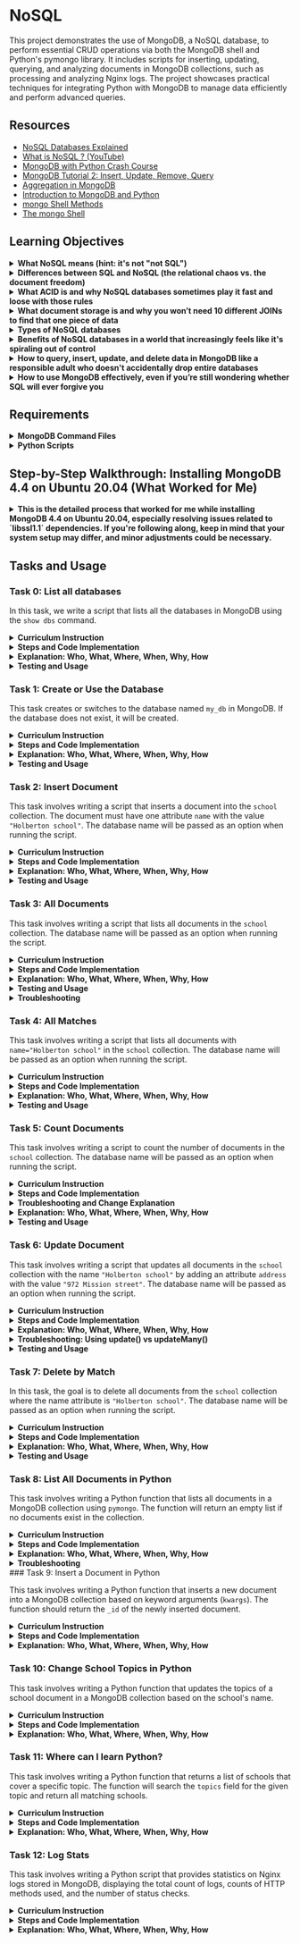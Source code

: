 # NoSQL

This project demonstrates the use of MongoDB, a NoSQL database, to perform essential CRUD operations via both the MongoDB shell and Python's pymongo library. It includes scripts for inserting, updating, querying, and analyzing documents in MongoDB collections, such as processing and analyzing Nginx logs. The project showcases practical techniques for integrating Python with MongoDB to manage data efficiently and perform advanced queries.

## Resources

- [NoSQL Databases Explained](https://riak.com/resources/nosql-databases/)
- [What is NoSQL ? (YouTube)](https://www.youtube.com/watch?v=qUV2j3XBRHc)
- [MongoDB with Python Crash Course](https://www.youtube.com/watch?v=E-1xI85Zog8)
- [MongoDB Tutorial 2: Insert, Update, Remove, Query](https://www.youtube.com/watch?v=CB9G5Dvv-EE)
- [Aggregation in MongoDB](https://www.mongodb.com/docs/manual/aggregation/)
- [Introduction to MongoDB and Python](https://realpython.com/introduction-to-mongodb-and-python/)
- [mongo Shell Methods](https://www.mongodb.com/docs/manual/reference/method/)
- [The mongo Shell](https://www.mongodb.com/docs/mongodb-shell/)



## Learning Objectives

<details>
  <summary><strong>What NoSQL means (hint: it's not "not SQL")</strong></summary>

NoSQL stands for "Not Only SQL" and refers to a type of database that is designed to handle large volumes of structured, semi-structured, or unstructured data. Unlike SQL databases that rely on fixed schemas and relational tables, NoSQL databases offer flexibility by using various data models such as document, key-value, graph, and column-based storage. 

**Relevant Tasks**: 
- **Task 0**: The use of MongoDB as a NoSQL database is introduced, showcasing flexibility in storing unstructured data without needing a predefined schema.
</details>



<details>
  <summary><strong>Differences between SQL and NoSQL (the relational chaos vs. the document freedom)</strong></summary>

SQL databases are relational, structured, and use tables with fixed schemas, where JOIN operations are often necessary to retrieve related data across tables. NoSQL databases like MongoDB offer document storage, where data is stored in a more flexible JSON-like format (BSON in MongoDB), making it easier to store and retrieve nested or complex data structures.

**Relevant Tasks**: 
- **Task 3**: Demonstrates querying documents in MongoDB without complex JOIN operations.
- **Task 9**: Shows how a document is inserted into a NoSQL database without predefined schemas, exemplifying document freedom.
</details>



<details>
  <summary><strong>What ACID is and why NoSQL databases sometimes play it fast and loose with those rules</strong></summary>

ACID (Atomicity, Consistency, Isolation, Durability) is a set of properties for reliable database transactions. While SQL databases strictly adhere to ACID, NoSQL databases like MongoDB sometimes trade off certain ACID guarantees (e.g., consistency for availability and partition tolerance in distributed environments) to optimize performance and scalability.

**Relevant Tasks**: 
- **Task 6**: The update operation shows MongoDB’s handling of atomicity and consistency within document-level updates.
- **Task 10**: Involves updating multiple documents, hinting at the trade-offs between consistency and performance in distributed systems.
</details>



<details>
  <summary><strong>What document storage is and why you won’t need 10 different JOINs to find that one piece of data</strong></summary>

Document storage, as seen in MongoDB, allows entire data structures (documents) to be stored in a single collection. This avoids the need for complex JOIN operations that are required in relational databases to gather related information from different tables.

**Relevant Tasks**:
- **Task 4**: Retrieving documents based on a specific field (name), highlighting the ease of document retrieval.
- **Task 7**: Deleting documents based on a condition showcases document-level operations without relying on relational table links.
</details>



<details>
  <summary><strong>Types of NoSQL databases</strong></summary>

There are four primary types of NoSQL databases: 
1. Document databases (e.g., MongoDB)
2. Key-value stores
3. Column-family stores
4. Graph databases

**Relevant Tasks**:
- **Task 0**: Focuses on MongoDB, a document-based NoSQL database.
- **Task 9**: Involves inserting documents into MongoDB, showing the functionality of document stores.
</details>



<details>
  <summary><strong>Benefits of NoSQL databases in a world that increasingly feels like it's spiraling out of control</strong></summary>

NoSQL databases offer flexibility, scalability, and the ability to handle large volumes of unstructured or semi-structured data, making them suitable for modern applications with dynamic and rapidly changing data requirements. They are optimized for horizontal scaling, fault tolerance, and performance in distributed environments.

**Relevant Tasks**:
- **Task 12**: Shows how MongoDB is used to store and analyze large-scale log data, demonstrating its scalability and efficiency.
</details>



<details>
  <summary><strong>How to query, insert, update, and delete data in MongoDB like a responsible adult who doesn't accidentally drop entire databases</strong></summary>

MongoDB allows easy CRUD operations (Create, Read, Update, Delete) on documents in collections, with commands designed to be intuitive yet powerful.

**Relevant Tasks**:
- **Task 1**: Demonstrates creating or using a database.
- **Task 2**: Involves inserting a new document.
- **Task 4**: Involves querying specific documents.
- **Task 6**: Shows how to update documents.
- **Task 7**: Covers deletion of documents.
</details>



<details>
  <summary><strong>How to use MongoDB effectively, even if you’re still wondering whether SQL will ever forgive you</strong></summary>

MongoDB is effective for use cases where structured, unstructured, or semi-structured data must be managed at scale with flexibility. By avoiding rigid schemas and complex JOINs, it allows for rapid development, efficient scaling, and ease of integration with modern applications.

**Relevant Tasks**:
- **Task 0-12**: Cover various MongoDB operations like inserting, updating, deleting, and querying data, as well as handling large datasets like logs (Task 12).
</details>


## Requirements

 <details>
<summary> <strong>MongoDB Command Files</strong></summary>

- Files must be interpreted/compiled on Ubuntu 20.04 LTS using MongoDB (version 4.4).
- Each file should end with a new line (yes, really).
- The first line of every file must be a comment (`// my comment`).
- A `README.md` file, like this one, is mandatory (you’ve come to the right place!).
- The length of files will be tested using `wc`.
</details>

<details>
<summary> <strong>Python Scripts</strong></summary>

- Files will be interpreted/compiled on Ubuntu 20.04 LTS using Python 3.9 and PyMongo 4.8.0.
- Each file should end with a new line.
- The first line must be `#!/usr/bin/env python3` (so the interpreter knows what’s up).
- Follow `pycodestyle` (version 2.5.*) like a sacred text.
- All functions and modules must be documented.
- Make sure your code doesn’t execute when imported (that’s what `if __name__ == "__main__":` is for).
  </details>

## Step-by-Step Walkthrough: Installing MongoDB 4.4 on Ubuntu 20.04 (What Worked for Me)
<details>
<summary> <strong>This is the detailed process that worked for me while installing MongoDB 4.4 on Ubuntu 20.04, especially resolving issues related to `libssl1.1` dependencies. If you're following along, keep in mind that your system setup may differ, and minor adjustments could be necessary.</strong></summary>

### 1. Install Prerequisites
MongoDB requires `gnupg` and `curl` to manage keys and repositories. Run the following commands to ensure these are installed:

```bash
sudo apt-get install gnupg curl
```

### 2. Import MongoDB Public GPG Key
To verify the MongoDB packages, I imported the public GPG key using the command below:

```bash
curl -fsSL https://www.mongodb.org/static/pgp/server-4.4.asc | sudo gpg -o /usr/share/keyrings/mongodb-server-4.4.gpg --dearmor
```

### 3. Create the MongoDB Source List
Next, I created a MongoDB source list to add the repository for Ubuntu 20.04:

```bash
echo "deb [ arch=amd64,arm64 signed-by=/usr/share/keyrings/mongodb-server-4.4.gpg ] https://repo.mongodb.org/apt/ubuntu focal/mongodb-org/4.4 multiverse" | sudo tee /etc/apt/sources.list.d/mongodb-org-4.4.list
```

### 4. Reload Local Package Database
I refreshed the package manager to recognize the newly added MongoDB repository:

```bash
sudo apt-get update
```

### 5. Install `libssl1.1`
MongoDB 4.4 depends on `libssl1.1`, which is no longer in the default repositories. Here's how I manually installed `libssl1.1`:

```bash
wget http://archive.ubuntu.com/ubuntu/pool/main/o/openssl/libssl1.1_1.1.1f-1ubuntu2_amd64.deb
sudo dpkg -i libssl1.1_1.1.1f-1ubuntu2_amd64.deb
```

### 6. Install MongoDB
Once `libssl1.1` was installed, I proceeded to install MongoDB:

```bash
sudo apt-get install -y mongodb-org
```

### 7. Start MongoDB
After installation, I started MongoDB by running:

```bash
sudo systemctl start mongod
```

### 8. Enable MongoDB to Start on Boot
To ensure MongoDB starts automatically after a reboot, I enabled it with:

```bash
sudo systemctl enable mongod
```

### 9. Verify MongoDB Installation
Finally, I verified that MongoDB was working by running the MongoDB shell:

```bash
mongo
```

This opened the MongoDB shell, confirming the installation was successful.
</details>


## Tasks and Usage

### Task 0: List all databases

In this task, we write a script that lists all the databases in MongoDB using the `show dbs` command.

<details>
  <summary><strong>Curriculum Instruction</strong></summary>

- Write a script that lists all databases in MongoDB.

**Example Output**:
```bash
MongoDB shell version v3.6.3
connecting to: mongodb://127.0.0.1:27017
admin        0.000GB
config       0.000GB
local        0.000GB
logs         0.005GB
bye
```

</details>


<details>
  <summary><strong>Steps and Code Implementation</strong></summary>

1. **Create the Script**:  
   Inside the `NoSQL` directory, create a new file `0-list_databases` with the following code:

   ```bash
   // Script to list all databases in MongoDB
   show dbs
   ```

2. **Running the Script**:  
   Run the script by executing the following command:

   ```bash
   mongo < 0-list_databases
   ```

3. **Expected Output**:  
   After running the script, MongoDB will return a list of all available databases along with their sizes:

   ```bash
   MongoDB shell version v4.4.29
   connecting to: mongodb://127.0.0.1:27017
   admin        0.000GB
   config       0.000GB
   local        0.000GB
   logs         0.005GB
   bye
   ```

</details>


<details>
  <summary><strong>Explanation: Who, What, Where, When, Why, How</strong></summary>

- **What**: This task involves writing a MongoDB shell script to list all databases available on the MongoDB server.
- **Where**: The script is executed within the MongoDB shell via the terminal.
- **Why**: It helps the user get a quick overview of all available databases and their sizes.
- **How**: We use the `show dbs` command in MongoDB to list databases.
- **Who**: Anyone connected to the MongoDB server can run this script.
- **When**: This script can be executed anytime MongoDB is running and connected.

</details>



<details>
  <summary><strong>Testing and Usage</strong></summary>

1. **Ensure MongoDB is Running**:  
   Before running the script, make sure the MongoDB service is running:
   
   ```bash
   sudo systemctl start mongod
   ```

2. **Run the Script**:  
   Run the script using:
   
   ```bash
   mongo < 0-list_databases
   ```

3. **Check the Output**:  
   The script will output all databases and their sizes.

</details>

### Task 1: Create or Use the Database

This task creates or switches to the database named `my_db` in MongoDB. If the database does not exist, it will be created.


<details>
  <summary><strong>Curriculum Instruction</strong></summary>

- Write a script that creates or uses the database my_db:
**Example Output**:
```bash
MongoDB shell version v3.6.3
connecting to: mongodb://127.0.0.1:27017
switched to db my_db
bye
```

</details>


<details>
  <summary><strong>Steps and Code Implementation</strong></summary>

1. **Create the Script**:  
   In the `NoSQL` directory, create the file `1-use_or_create_database` with the following content:

   ```bash
   // Script to create or use the database my_db
   use my_db
   ```

2. **Run the Script**:  
   Run the script with the following command:

   ```bash
   mongo < 1-use_or_create_database
   ```

3. **Expected Output**:  
   MongoDB will either switch to the `my_db` database or create it if it doesn't exist:

   ```bash
   MongoDB shell version v4.4.29
   connecting to: mongodb://127.0.0.1:27017
   switched to db my_db
   bye
   ```

</details>


<details>
  <summary><strong>Explanation: Who, What, Where, When, Why, How</strong></summary>

- **What**: The task involves creating or switching to the database `my_db`.
- **Where**: It’s executed within the MongoDB shell.
- **Why**: The `use` command allows you to create or switch to a specific database, and if the database doesn’t exist, MongoDB creates it automatically.
- **How**: By running `use my_db`, MongoDB either switches to the database or creates it if it's not present.
- **Who**: Any user with access to the MongoDB instance can run this script.
- **When**: This script is used whenever the database `my_db` is needed or if you want to create it.

</details>


<details>
  <summary><strong>Testing and Usage</strong></summary>

1. **Ensure MongoDB is Running**:  
   Ensure MongoDB is running before executing the script:
   
   ```bash
   sudo systemctl start mongod
   ```

2. **Run the Script**:  
   Run the script using:
   
   ```bash
   mongo < 1-use_or_create_database
   ```

3. **Check the Output**:  
   MongoDB will switch to `my_db` or create it if it doesn’t exist.

</details>


### Task 2: Insert Document

This task involves writing a script that inserts a document into the `school` collection. The document must have one attribute `name` with the value `"Holberton school"`. The database name will be passed as an option when running the script.


<details>
  <summary><strong>Curriculum Instruction</strong></summary>

- Write a script that inserts a document into the collection `school`.
- The document must contain an attribute `name` with the value `"Holberton school"`.
- The database name will be passed as an option to the MongoDB command.

**Example Output**:
```bash
MongoDB shell version v3.6.3
connecting to: mongodb://127.0.0.1:27017/my_db
WriteResult({ "nInserted" : 1 })
bye
```

</details>


<details>
  <summary><strong>Steps and Code Implementation</strong></summary>

1. **Create the Script**:  
   Inside the `NoSQL` directory, create a new file `2-insert` with the following content:

   ```bash
   // Script to insert a document into the collection "school"
   db.school.insert({
       name: "Holberton school"
   })
   ```

2. **Run the Script**:  
   To execute the script and insert the document into the `school` collection, run:

   ```bash
   mongo my_db < 2-insert
   ```

3. **Expected Output**:  
   You should see the following output confirming the insertion of the document:

   ```bash
   MongoDB shell version v4.4.29
   connecting to: mongodb://127.0.0.1:27017/my_db
   WriteResult({ "nInserted" : 1 })
   bye
   ```

</details>


<details>
  <summary><strong>Explanation: Who, What, Where, When, Why, How</strong></summary>

- **What**: This task involves inserting a document into the `school` collection with an attribute `name` set to `"Holberton school"`.
- **Where**: The script is executed in the MongoDB shell via the terminal.
- **Why**: Inserting a document into a collection is a fundamental operation in MongoDB to store data.
- **How**: The `db.school.insert()` command inserts a document into the `school` collection. If the collection does not exist, MongoDB creates it.
- **Who**: Any user with access to the MongoDB server can run this script.
- **When**: This script can be executed anytime MongoDB is running and connected to the local server.

</details>


<details>
  <summary><strong>Testing and Usage</strong></summary>

1. **Ensure MongoDB is Running**:  
   Make sure MongoDB is running by checking the service status or starting it with:
   
   ```bash
   sudo systemctl start mongod
   ```

2. **Run the Script**:  
   Run the script using:
   
   ```bash
   mongo my_db < 2-insert
   ```

3. **Verify the Insertion**:  
   To verify the insertion, you can run the following command in the MongoDB shell to see if the document was inserted:
   
   ```bash
   mongo my_db
   db.school.find()
   ```

</details>

### Task 3: All Documents

This task involves writing a script that lists all documents in the `school` collection. The database name will be passed as an option when running the script.

<details>
  <summary><strong>Curriculum Instruction</strong></summary>

- Write a script that lists all documents in the `school` collection.
- The database name will be passed as an option to the MongoDB command.

**Example Output**:
```bash
MongoDB shell version v3.6.3
connecting to: mongodb://127.0.0.1:27017/my_db
{ "_id" : ObjectId("5a8fad532b69437b63252406"), "name" : "Holberton school" }
bye
```

</details>

<details>
  <summary><strong>Steps and Code Implementation</strong></summary>

1. **Create the Script**:  
   Inside the `NoSQL` directory, create a new file `3-all` with the following content:

   ```bash
   // Script to list all documents in the collection "school"
   db.school.find().pretty()
   ```

2. **Run the Script**:  
   To execute the script and list all documents in the `school` collection, run:

   ```bash
   mongo my_db < 3-all
   ```

3. **Expected Output**:  
   You should see the following output showing all documents in the `school` collection:

   ```bash
   MongoDB shell version v4.4.29
   connecting to: mongodb://127.0.0.1:27017/my_db
   { "_id" : ObjectId("66fc82c5704aecaa129d2b2e"), "name" : "Holberton school" }
   { "_id" : ObjectId("66fc89283a5f1925aeab1436"), "name" : "Holberton school" }
   bye
   ```

</details>

<details>
  <summary><strong>Explanation: Who, What, Where, When, Why, How</strong></summary>

- **What**: This task involves listing all documents from the `school` collection using a script.
- **Where**: The script is executed in the MongoDB shell via the terminal.
- **Why**: Listing documents from a collection is a common query operation in MongoDB to view stored data.
- **How**: The `db.school.find().pretty()` command lists all documents in the `school` collection in a formatted output for readability.
- **Who**: Any user with access to the MongoDB server can run this script.
- **When**: This script can be executed anytime MongoDB is running and connected to the local server.

</details>

<details>
  <summary><strong>Testing and Usage</strong></summary>

1. **Ensure MongoDB is Running**:  
   Make sure MongoDB is running by checking the service status or starting it with:
   
   ```bash
   sudo systemctl start mongod
   ```

2. **Run the Script**:  
   Run the script using:
   
   ```bash
   mongo my_db < 3-all
   ```

3. **Verify the Output**:  
   To verify that all documents in the `school` collection were retrieved, you can also run the following command in the MongoDB shell:

   ```bash
   mongo my_db
   db.school.find().pretty()
   ```

</details>

<details>
  <summary><strong>Troubleshooting</strong></summary>

- **Duplicate Documents**:  
   If multiple documents with the same data are found (e.g., multiple `"Holberton school"` entries), you may want to delete one of them. Use the following command:
   
   ```bash
   db.school.deleteOne({ _id: ObjectId("66fc82c5704aecaa129d2b2e") })
   ```

- **Deleting Extra Entries**:  
   After deleting the duplicate entries, use the `find()` method again to confirm that only the correct documents remain.

</details>


### Task 4: All Matches

This task involves writing a script that lists all documents with `name="Holberton school"` in the `school` collection. The database name will be passed as an option when running the script.

<details>
  <summary><strong>Curriculum Instruction</strong></summary>

- Write a script that lists all documents with `name="Holberton school"` in the `school` collection.
- The database name will be passed as an option to the MongoDB command.

**Example Output**:
```bash
MongoDB shell version v3.6.3
connecting to: mongodb://127.0.0.1:27017/my_db
{ "_id" : ObjectId("5a8fad532b69437b63252406"), "name" : "Holberton school" }
bye
```

</details>

<details>
  <summary><strong>Steps and Code Implementation</strong></summary>

1. **Create the Script**:  
   Inside the `NoSQL` directory, create a new file `4-match` with the following content:

   ```bash
   // find all documents with name="Holberton school"
   db.school.find({ name: "Holberton school" })
   ```

2. **Run the Script**:  
   To execute the script and list all documents with the matching name, run:

   ```bash
   mongo my_db < 4-match
   ```

3. **Expected Output**:  
   You should see the following output listing all documents with the name `"Holberton school"`:

   ```bash
   MongoDB shell version v4.4.29
   connecting to: mongodb://127.0.0.1:27017/my_db
   { "_id" : ObjectId("66fc89283a5f1925aeab1436"), "name" : "Holberton school" }
   bye
   ```

</details>

<details>
  <summary><strong>Explanation: Who, What, Where, When, Why, How</strong></summary>

- **What**: This task lists all documents in the `school` collection where the `name` is `"Holberton school"`.
- **Where**: The script is executed in the MongoDB shell via the terminal.
- **Why**: Filtering documents based on specific attributes is a core feature of querying in MongoDB.
- **How**: The `db.school.find()` command filters documents by the `name` field.
- **Who**: Any user with access to the MongoDB server can run this script.
- **When**: This script can be executed anytime MongoDB is running and connected to the local server.

</details>

<details>
  <summary><strong>Testing and Usage</strong></summary>

1. **Ensure MongoDB is Running**:  
   Make sure MongoDB is running by checking the service status or starting it with:
   
   ```bash
   sudo systemctl start mongod
   ```

2. **Run the Script**:  
   Run the script using:
   
   ```bash
   mongo my_db < 4-match
   ```

3. **Verify the Output**:  
   The output should list all documents in the `school` collection where the `name` is `"Holberton school"`. You can verify the contents using:
   
   ```bash
   mongo my_db
   db.school.find({ name: "Holberton school" })
   ```

</details>

### Task 5: Count Documents

This task involves writing a script to count the number of documents in the `school` collection. The database name will be passed as an option when running the script.

<details>
  <summary><strong>Curriculum Instruction</strong></summary>

- Write a script to display the number of documents in the collection `school`.
- The database name will be passed as an option to the MongoDB command.

**Example Output**:
```bash
MongoDB shell version v3.6.3
connecting to: mongodb://127.0.0.1:27017/my_db
1
bye
```

</details>

<details>
  <summary><strong>Steps and Code Implementation</strong></summary>

1. **Create the Script**:  
   Inside the `NoSQL` directory, create a new file `5-count` with the following content:

   ```bash
   // Script to count all documents in the "school" collection
   db.school.count()
   ```

2. **Run the Script**:  
   To count the documents in the `school` collection, execute the following command:

   ```bash
   mongo my_db < 5-count
   ```

3. **Expected Output**:  
   You should see the number of documents in the `school` collection, like this:

   ```bash
   MongoDB shell version v4.4.29
   connecting to: mongodb://127.0.0.1:27017/my_db
   1
   bye
   ```

</details>

<details>
  <summary><strong>Troubleshooting and Change Explanation</strong></summary>

1. **Original Code and Error**:  
   Initially, the script used the `countDocuments()` method:
   ```bash
   db.school.countDocuments()
   ```
   This resulted in the following error:
   ```bash
   Error: the match filter must be an expression in an object
   ```

2. **Issue**:  
   The `countDocuments()` method is used in newer versions of MongoDB and expects a match expression, which may not be compatible with certain setups or MongoDB versions (like 4.4 or below).

3. **Fix**:  
   Switching to the more widely compatible `db.school.count()` command resolved the issue. This method works across MongoDB versions and counts the total number of documents in the collection.

4. **Why This Worked**:  
   The `count()` method does not require a match filter and simply returns the total document count, which is sufficient for this task. The switch to `db.school.count()` ensures the script runs without issues in MongoDB versions 4.4 and below.

</details>

<details>
  <summary><strong>Explanation: Who, What, Where, When, Why, How</strong></summary>

- **What**: This task involves counting the documents in the `school` collection.
- **Where**: The script runs in the MongoDB shell via the terminal.
- **Why**: Counting documents is a common database operation to track the number of entries.
- **How**: The `db.school.count()` method returns the total number of documents in the collection. The `count()` method is widely supported and works with MongoDB 4.4 and below.
- **Who**: Any user with access to the MongoDB server can run this script.
- **When**: This script can be executed anytime MongoDB is running and connected to the local server.

</details>

<details>
  <summary><strong>Testing and Usage</strong></summary>

1. **Ensure MongoDB is Running**:  
   Make sure MongoDB is running by checking the service status or starting it with:
   
   ```bash
   sudo systemctl start mongod
   ```

2. **Run the Script**:  
   Run the script using:
   
   ```bash
   mongo my_db < 5-count
   ```

3. **Verify the Count**:  
   The output will display the number of documents in the `school` collection.

</details>


### Task 6: Update Document

This task involves writing a script that updates all documents in the `school` collection with the name `"Holberton school"` by adding an attribute `address` with the value `"972 Mission street"`. The database name will be passed as an option when running the script.

<details>
  <summary><strong>Curriculum Instruction</strong></summary>

- Write a script that updates all documents with `name="Holberton school"` in the `school` collection.
- The update should add a new attribute `address` with the value `"972 Mission street"`.
- The database name will be passed as an option to the MongoDB command.

**Example Output**:
```bash
MongoDB shell version v3.6.3
connecting to: mongodb://127.0.0.1:27017/my_db
WriteResult({ "nMatched" : 1, "nUpserted" : 0, "nModified" : 1 })
bye
```

</details>

<details>
  <summary><strong>Steps and Code Implementation</strong></summary>

1. **Create the Script**:  
   Inside the `NoSQL` directory, create a new file `6-update` with the following content:

   ```bash
   // Update all documents with name="Holberton school" to add address
   db.school.update({name: "Holberton school"}, {$set: {address: "972 Mission street"}}, {multi: true})
   ```

   > Note: The `update()` method is used with the `multi: true` option to update all matching documents.

2. **Run the Script**:  
   To execute the script and update the document(s) in the `school` collection, run:

   ```bash
   mongo my_db < 6-update
   ```

3. **Expected Output**:  
   You should see the following output confirming the update of the document(s):

   ```bash
   MongoDB shell version v4.4.29
   connecting to: mongodb://127.0.0.1:27017/my_db
   WriteResult({ "nMatched" : 1, "nUpserted" : 0, "nModified" : 1 })
   bye
   ```

4. **Verification**:  
   After running the script, you can verify that the document(s) were updated by running the following in the MongoDB shell:

   ```bash
   mongo my_db
   db.school.find({ name: "Holberton school" })
   ```

   The output should now show the `address` attribute added:

   ```bash
   { "_id" : ObjectId("..."), "name" : "Holberton school", "address" : "972 Mission street" }
   ```

</details>

<details>
  <summary><strong>Explanation: Who, What, Where, When, Why, How</strong></summary>

- **What**: This task involves updating all documents in the `school` collection where `name="Holberton school"` to add an `address` attribute.
- **Where**: The script is executed in the MongoDB shell via the terminal.
- **Why**: Updating a document is a fundamental operation in MongoDB, allowing for the modification of existing records.
- **How**: The `db.school.update()` command updates the matched document(s) by adding the `address` field.
- **Who**: Any user with access to the MongoDB server can run this script.
- **When**: This script can be executed anytime MongoDB is running and connected to the local server.

</details>

<details>
  <summary><strong>Troubleshooting: Using update() vs updateMany()</strong></summary>

- **Issue**: In some versions of MongoDB, the `update()` function is deprecated. The curriculum example used an older MongoDB version where `update()` was standard. In newer versions, `updateMany()` is used to ensure compatibility.
  
- **Fix**: If you're using a newer version of MongoDB, switching to `updateMany()` might be more appropriate:
  
  ```bash
  db.school.updateMany({name: "Holberton school"}, {$set: {address: "972 Mission street"}})
  ```

  However, the script using `update()` worked in this instance.

</details>

<details>
  <summary><strong>Testing and Usage</strong></summary>

1. **Ensure MongoDB is Running**:  
   Make sure MongoDB is running by checking the service status or starting it with:
   
   ```bash
   sudo systemctl start mongod
   ```

2. **Run the Script**:  
   Run the script using:
   
   ```bash
   mongo my_db < 6-update
   ```

3. **Verify the Update**:  
   To verify the update, you can run the following command in the MongoDB shell to see if the `address` was added:
   
   ```bash
   mongo my_db
   db.school.find({ name: "Holberton school" })
   ```

</details>

### Task 7: Delete by Match

In this task, the goal is to delete all documents from the `school` collection where the name attribute is `"Holberton school"`. The database name will be passed as an option when running the script.

<details>
  <summary><strong>Curriculum Instruction</strong></summary>

- Write a script that deletes all documents with `name="Holberton school"` in the collection `school`.
- The database name will be passed as an option to the MongoDB command.

**Example Output**:
```bash
MongoDB shell version v3.6.3
connecting to: mongodb://127.0.0.1:27017/my_db
{ "acknowledged" : true, "deletedCount" : 1 }
bye
```

</details>

<details>
  <summary><strong>Steps and Code Implementation</strong></summary>

1. **Create the Script**:  
   Inside the `NoSQL` directory, create a new file `7-delete` with the following content:
   ```bash
   // Delete all documents with name="Holberton school"
   db.school.deleteMany({name: "Holberton school"})
   ```

2. **Run the Script**:  
   To execute the script and delete the documents, run the following command:
   ```bash
   mongo my_db < 7-delete
   ```

3. **Expected Output**:  
   You should see the following output confirming the deletion of the documents:
   ```bash
   MongoDB shell version v4.4.29
   connecting to: mongodb://127.0.0.1:27017/my_db
   { "acknowledged" : true, "deletedCount" : 1 }
   bye
   ```

</details>

<details>
  <summary><strong>Explanation: Who, What, Where, When, Why, How</strong></summary>

- **What**: This task involves deleting all documents in the `school` collection where the name attribute is `"Holberton school"`.
- **Where**: The script is executed in the MongoDB shell via the terminal.
- **Why**: Deleting documents based on criteria is a common operation in MongoDB, allowing for clean database management.
- **How**: The `db.school.deleteMany()` command deletes all matching documents in the collection based on the specified filter.
- **Who**: Any user with access to the MongoDB server can run this script.
- **When**: This script can be executed anytime MongoDB is running and connected to the local server.

</details>

<details>
  <summary><strong>Testing and Usage</strong></summary>

1. **Ensure MongoDB is Running**:  
   Make sure MongoDB is running by checking the service status or starting it with:
   ```bash
   sudo systemctl start mongod
   ```

2. **Run the Script**:  
   Run the script using:
   ```bash
   mongo my_db < 7-delete
   ```

3. **Verify the Deletion**:  
   To verify that the document has been deleted, run:
   ```bash
   mongo my_db
   db.school.find({name: "Holberton school"})
   ```
   The command should return no results if the deletion was successful.

</details>

### Task 8: List All Documents in Python

This task involves writing a Python function that lists all documents in a MongoDB collection using `pymongo`. The function will return an empty list if no documents exist in the collection.

<details>
  <summary><strong>Curriculum Instruction</strong></summary>

- Write a Python function that lists all documents in a MongoDB collection.
- The function should return an empty list if no documents exist.
- The `mongo_collection` argument will be a `pymongo` collection object.

**Prototype**:
```python
def list_all(mongo_collection):
```

**Example Output**:
```bash
[5a8f60cfd4321e1403ba7ab9] Holberton school
[5a8f60cfd4321e1403ba7aba] UCSD
```

</details>

<details>
  <summary><strong>Steps and Code Implementation</strong></summary>

1. **Create the Python Script**:  
   Inside the `NoSQL` directory, create a new file `8-all.py` with the following content:

   ```python
   #!/usr/bin/env python3
   '''
   This module contains a function that lists all documents in a MongoDB collection.
   '''
   def list_all(mongo_collection):
       '''
       List all documents in a MongoDB collection.
       '''
       if mongo_collection is None:
           return []
       return list(mongo_collection.find())
   ```

2. **Create the Main Test File**:  
   Inside the same directory, create a test file `8-main.py` to run the function:

   ```python
   #!/usr/bin/env python3
   ''' Test script for listing documents in MongoDB '''
   from pymongo import MongoClient
   list_all = __import__('8-all').list_all

   if __name__ == "__main__":
       client = MongoClient('mongodb://127.0.0.1:27017')
       school_collection = client.my_db.school
       schools = list_all(school_collection)
       for school in schools:
           print("[{}] {}".format(school.get('_id'), school.get('name')))
   ```

3. **Install Required Packages**:  
   Make sure you have `pymongo` installed by running:

   ```bash
   pip install pymongo
   ```

4. **Run the Script**:  
   To test the Python script, first ensure MongoDB is running, and then execute:

   ```bash
   ./8-main.py
   ```

   **Expected Output** (based on your data):
   ```bash
   [66fc89283a5f1925aeab1436] Holberton school
   ```

   If you insert another document, such as "UCSD", you will see both documents listed:
   ```bash
   [66fc89283a5f1925aeab1436] Holberton school
   [new_object_id] UCSD
   ```

</details>

<details>
  <summary><strong>Explanation: Who, What, Where, When, Why, How</strong></summary>

- **What**: This task involves creating a Python function to list all documents in a MongoDB collection.
- **Where**: The Python script is executed locally and connects to a MongoDB database instance running on your system.
- **Why**: This demonstrates how to use Python and `pymongo` to interact with MongoDB and retrieve data.
- **How**: The `list_all()` function uses `mongo_collection.find()` to return all documents as a list.
- **Who**: Any Python developer using `pymongo` to interact with MongoDB can run this script.
- **When**: This script can be executed whenever MongoDB is running and accessible.

</details>

<details>
  <summary><strong>Troubleshooting</strong></summary>

- **Error Handling**: Initially, the script encountered an issue where MongoDB collections raised a `NotImplementedError` when checked for truthiness (`if not mongo_collection`). This was resolved by using `mongo_collection is None` to check for the collection's validity.

  
  The function was also validated to work by inserting additional documents, ensuring it outputs all relevant entries from the MongoDB collection.

</details>
### Task 9: Insert a Document in Python

This task involves writing a Python function that inserts a new document into a MongoDB collection based on keyword arguments (`kwargs`). The function should return the `_id` of the newly inserted document.

<details>
  <summary><strong>Curriculum Instruction</strong></summary>

- Write a Python function `insert_school(mongo_collection, **kwargs)` that inserts a new document into the collection `school` using keyword arguments (`kwargs`).
- Return the `_id` of the newly inserted document.

**Prototype**:
```python
def insert_school(mongo_collection, **kwargs):
```

**Example Output**:
```bash
New school created: 5a8f60cfd4321e1403ba7abb
[5a8f60cfd4321e1403ba7ab9] Holberton school
[5a8f60cfd4321e1403ba7aba] UCSD
[5a8f60cfd4321e1403ba7abb] UCSF 505 Parnassus Ave
```

</details>

<details>
  <summary><strong>Steps and Code Implementation</strong></summary>

1. **Create the Python Script**:  
   Inside the `NoSQL` directory, create a new file `9-insert_school.py` with the following content:

   ```python
   #!/usr/bin/env python3
   '''
   This module contains a function to insert a document into a MongoDB collection.
   '''

   def insert_school(mongo_collection, **kwargs):
       '''
       Inserts a new document into the MongoDB collection using kwargs.
       Returns the new _id of the inserted document.
       '''
       result = mongo_collection.insert_one(kwargs)
       return result.inserted_id
   ```

2. **Create the Main Test File**:  
   Inside the same directory, create a test file `9-main.py` to run the function:

   ```python
   #!/usr/bin/env python3
   ''' Test script for inserting a document in MongoDB '''
   from pymongo import MongoClient
   list_all = __import__('8-all').list_all
   insert_school = __import__('9-insert_school').insert_school

   if __name__ == "__main__":
       client = MongoClient('mongodb://127.0.0.1:27017')
       school_collection = client.my_db.school

       # Insert a new school
       new_school_id = insert_school(school_collection, name="UCSF", address="505 Parnassus Ave")
       print("New school created: {}".format(new_school_id))

       # List all schools
       schools = list_all(school_collection)
       for school in schools:
           print("[{}] {} {}".format(school.get('_id'), school.get('name'), school.get('address', "")))
   ```

3. **Install Required Packages**:  
   Ensure you have `pymongo` installed by running:

   ```bash
   pip install pymongo
   ```

4. **Run the Script**:  
   To test the Python script, first ensure MongoDB is running, and then execute:

   ```bash
   ./9-main.py
   ```

   **Expected Output**:
   ```bash
   New school created: 66fd9e1197175eaf004d3ec5
   [66fc89283a5f1925aeab1436] Holberton school 972 Mission street
   [66fd9e1197175eaf004d3ec5] UCSF 505 Parnassus Ave
   ```

</details>

<details>
  <summary><strong>Explanation: Who, What, Where, When, Why, How</strong></summary>

- **What**: This task involves creating a Python function to insert a new document into a MongoDB collection using `kwargs`.
- **Where**: The Python script is executed locally and connects to a MongoDB database instance running on your system.
- **Why**: This demonstrates how to use Python and `pymongo` to insert data into a MongoDB collection.
- **How**: The `insert_school()` function uses `mongo_collection.insert_one()` to add a document to the collection, and it returns the `_id` of the newly inserted document.
- **Who**: Any Python developer using `pymongo` to interact with MongoDB can run this script.
- **When**: This script can be executed whenever MongoDB is running and accessible.

</details>

### Task 10: Change School Topics in Python

This task involves writing a Python function that updates the topics of a school document in a MongoDB collection based on the school's name.

<details>
  <summary><strong>Curriculum Instruction</strong></summary>

- Write a Python function that updates all topics of a school document in a MongoDB collection.
- The function will use the provided school `name` to locate the document and replace the `topics` field with a new list of topics.
- The `mongo_collection` will be a `pymongo` collection object.

**Prototype**:
```python
def update_topics(mongo_collection, name, topics):
```

**Example Output**:
```bash
[5a8f60cfd4321e1403ba7ab9] Holberton school ['Sys admin', 'AI', 'Algorithm']
[5a8f60cfd4321e1403ba7abb] UCSF 
[5a8f60cfd4321e1403ba7ab9] Holberton school ['iOS']
```

</details>

<details>
  <summary><strong>Steps and Code Implementation</strong></summary>

1. **Create the Python Script**:  
   Inside the `NoSQL` directory, create a new file `10-update_topics.py` with the following content:

   ```python
   #!/usr/bin/env python3
   '''
   This module contains a function to update the topics of a document
   in the MongoDB collection based on the name of the school.
   '''


   def update_topics(mongo_collection, name, topics):
       '''
       Update all topics of the school document with the given name.
       '''
       mongo_collection.update_many(
           {"name": name},
           {"$set": {"topics": topics}}
       )
   ```

2. **Create the Main Test File**:  
   Inside the same directory, create a test file `10-main.py` to test the function:

   ```python
   #!/usr/bin/env python3
   ''' Test script for updating school topics in MongoDB '''
   from pymongo import MongoClient
   list_all = __import__('8-all').list_all
   update_topics = __import__('10-update_topics').update_topics

   if __name__ == "__main__":
       client = MongoClient('mongodb://127.0.0.1:27017')
       school_collection = client.my_db.school

       # Update topics for "Holberton school"
       update_topics(school_collection, "Holberton school", ["Sys admin", "AI", "Algorithm"])

       schools = list_all(school_collection)
       for school in schools:
           print("[{}] {} {}".format(school.get('_id'), school.get('name'), school.get('topics', "")))

       # Update topics for "Holberton school" again
       update_topics(school_collection, "Holberton school", ["iOS"])

       schools = list_all(school_collection)
       for school in schools:
           print("[{}] {} {}".format(school.get('_id'), school.get('name'), school.get('topics', "")))
   ```

3. **Run the Script**:  
   To test the function, execute the following command in your terminal:

   ```bash
   ./10-main.py
   ```

   **Expected Output**:
   ```bash
   [66fc89283a5f1925aeab1436] Holberton school ['Sys admin', 'AI', 'Algorithm']
   [66fd9e1197175eaf004d3ec5] UCSF 
   [66fc89283a5f1925aeab1436] Holberton school ['iOS']
   [66fd9e1197175eaf004d3ec5] UCSF 
   ```

</details>

<details>
  <summary><strong>Explanation: Who, What, Where, When, Why, How</strong></summary>

- **What**: This task involves updating the `topics` field of a school document based on its name.
- **Where**: The Python script is executed locally and connects to a MongoDB database instance running on your system.
- **Why**: This demonstrates how to update a specific field in a MongoDB document using Python and `pymongo`.
- **How**: The `update_topics()` function uses `mongo_collection.update_many()` to update all documents that match the provided name.
- **Who**: Any Python developer using `pymongo` to interact with MongoDB can run this script.
- **When**: This script can be executed whenever MongoDB is running and accessible.

</details>


### Task 11: Where can I learn Python?

This task involves writing a Python function that returns a list of schools that cover a specific topic. The function will search the `topics` field for the given topic and return all matching schools.

<details>
  <summary><strong>Curriculum Instruction</strong></summary>

- Write a Python function that returns all schools that teach a specific topic.
- The `mongo_collection` argument will be a `pymongo` collection object.
- The `topic` argument will be a string representing the topic to search for.

**Prototype**:
```python
def schools_by_topic(mongo_collection, topic):
```

**Example Output**:
```bash
[5a90731fd4321e1e5a3f53e3] Holberton school ['Algo', 'C', 'Python', 'React']
[5a90731fd4321e1e5a3f53e5] UCLA ['C', 'Python']
```

</details>

<details>
  <summary><strong>Steps and Code Implementation</strong></summary>

1. **Create the Python Script**:  
   Inside the `NoSQL` directory, create a new file `11-schools_by_topic.py` with the following content:

   ```python
   #!/usr/bin/env python3
   '''
   This module contains a function to retrieve all schools with a specific topic.
   '''

   def schools_by_topic(mongo_collection, topic):
       '''
       Retrieves a list of all schools with the specified topic.
       '''
       return list(mongo_collection.find({"topics": topic}))
   ```

2. **Create the Main Test File**:  
   Inside the same directory, create a test file `11-main.py` to run the function:

   ```python
   #!/usr/bin/env python3
   """ Test script for searching schools by topic """
   from pymongo import MongoClient
   insert_school = __import__('9-insert_school').insert_school
   schools_by_topic = __import__('11-schools_by_topic').schools_by_topic

   if __name__ == "__main__":
       client = MongoClient('mongodb://127.0.0.1:27017')
       school_collection = client.my_db.school

       # Inserting sample data
       j_schools = [
           { 'name': "Holberton school", 'topics': ["Algo", "C", "Python", "React"]},
           { 'name': "UCSF", 'topics': ["Algo", "MongoDB"]},
           { 'name': "UCLA", 'topics': ["C", "Python"]},
           { 'name': "UCSD", 'topics': ["Cassandra"]},
           { 'name': "Stanford", 'topics': ["C", "React", "Javascript"]}
       ]
       for j_school in j_schools:
           insert_school(school_collection, **j_school)

       # Searching schools with 'Python' as a topic
       schools = schools_by_topic(school_collection, "Python")
       for school in schools:
           print("[{}] {} {}".format(school.get('_id'), school.get('name'), school.get('topics', "")))
   ```

3. **Run the Script**:  
   To test the Python script, first ensure MongoDB is running, and then execute:

   ```bash
   ./11-main.py
   ```

   **Expected Output** (based on your data):
   ```bash
   [66fda4a96ee91cd8371ec5c4] Holberton school ['Algo', 'C', 'Python', 'React']
   [66fda4a96ee91cd8371ec5c6] UCLA ['C', 'Python']
   ```

</details>

<details>
  <summary><strong>Explanation: Who, What, Where, When, Why, How</strong></summary>

- **What**: This task involves creating a Python function that retrieves all schools that teach a specific topic.
- **Where**: The Python script is executed locally and connects to a MongoDB database instance running on your system.
- **Why**: This demonstrates how to use Python and `pymongo` to query a MongoDB collection based on a specific field.
- **How**: The `schools_by_topic()` function uses `mongo_collection.find()` to search for schools that include the given topic in their `topics` field.
- **Who**: Any Python developer using `pymongo` to interact with MongoDB can run this script.
- **When**: This script can be executed whenever MongoDB is running and accessible.

</details>

### Task 12: Log Stats

This task involves writing a Python script that provides statistics on Nginx logs stored in MongoDB, displaying the total count of logs, counts of HTTP methods used, and the number of status checks.

<details>
  <summary><strong>Curriculum Instruction</strong></summary>

- Write a Python script that provides statistics on Nginx logs stored in MongoDB.
- The script should:
  - Display the total number of logs in the collection.
  - Display the count for each HTTP method (`GET`, `POST`, `PUT`, `PATCH`, `DELETE`).
  - Display the count for `GET` requests with `path=/status`.
- The MongoDB database is `logs`, and the collection is `nginx`.

**Example Output**:
```bash
94778 logs
Methods:
    method GET: 93842
    method POST: 229
    method PUT: 0
    method PATCH: 0
    method DELETE: 0
47415 status check
```

</details>

<details>
  <summary><strong>Steps and Code Implementation</strong></summary>

1. **Download the Log Data**:  
   First, download and extract the provided log data to be restored into MongoDB:
   ```bash
   curl -o dump.zip -s "https://s3.eu-west-3.amazonaws.com/hbtn.intranet.project.files/holbertonschool-webstack/411/dump.zip"
   unzip dump.zip
   ```

2. **Restore the Logs into MongoDB**:  
   Restore the data to your MongoDB instance:
   ```bash
   mongorestore dump
   ```

3. **Create the Python Script**:  
   Inside the `NoSQL` directory, create a new file `12-log_stats.py` with the following content:
   
   ```python
   #!/usr/bin/env python3
   '''
   This script provides some statistics about Nginx logs stored in MongoDB.
   It displays the total number of logs, the counts of each HTTP method, and
   the count of status checks.
   '''

   from pymongo import MongoClient

   def log_stats():
       '''
       Connect to MongoDB, retrieve statistics on Nginx logs, and print them.
       '''
       client = MongoClient('mongodb://127.0.0.1:27017')
       db = client.logs
       collection = db.nginx

       total_logs = collection.count_documents({})
       get_count = collection.count_documents({"method": "GET"})
       post_count = collection.count_documents({"method": "POST"})
       put_count = collection.count_documents({"method": "PUT"})
       patch_count = collection.count_documents({"method": "PATCH"})
       delete_count = collection.count_documents({"method": "DELETE"})
       status_check = collection.count_documents({"method": "GET", "path": "/status"})

       print(f"{total_logs} logs")
       print("Methods:")
       print(f"\tmethod GET: {get_count}")
       print(f"\tmethod POST: {post_count}")
       print(f"\tmethod PUT: {put_count}")
       print(f"\tmethod PATCH: {patch_count}")
       print(f"\tmethod DELETE: {delete_count}")
       print(f"{status_check} status check")

   if __name__ == "__main__":
       log_stats()
   ```

4. **Run the Script**:  
   Ensure MongoDB is running and then execute:
   ```bash
   ./12-log_stats.py
   ```

   **Expected Output**:
   ```bash
   94778 logs
   Methods:
       method GET: 93842
       method POST: 229
       method PUT: 0
       method PATCH: 0
       method DELETE: 0
   47415 status check
   ```

</details>

<details>
  <summary><strong>Explanation: Who, What, Where, When, Why, How</strong></summary>

- **What**: This task involves writing a Python script that analyzes Nginx logs stored in MongoDB and displays statistics.
- **Where**: The Python script is executed locally and connects to a MongoDB instance that contains Nginx log data.
- **Why**: The script provides insights into the types of HTTP requests made and how often status checks occur, which is useful for log analysis.
- **How**: The script uses `pymongo` to connect to MongoDB, queries the `nginx` collection for counts of logs and specific methods, and outputs the results to the console.
- **Who**: This script can be used by developers, system administrators, or anyone responsible for analyzing server logs.
- **When**: The script can be executed anytime the logs are available in MongoDB.

</details>
